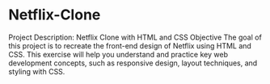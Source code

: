 # Netflix-Clone
Project Description: Netflix Clone with HTML and CSS Objective The goal of this project is to recreate the front-end design of Netflix using HTML and CSS. This exercise will help you understand and practice key web development concepts, such as responsive design, layout techniques, and styling with CSS.
